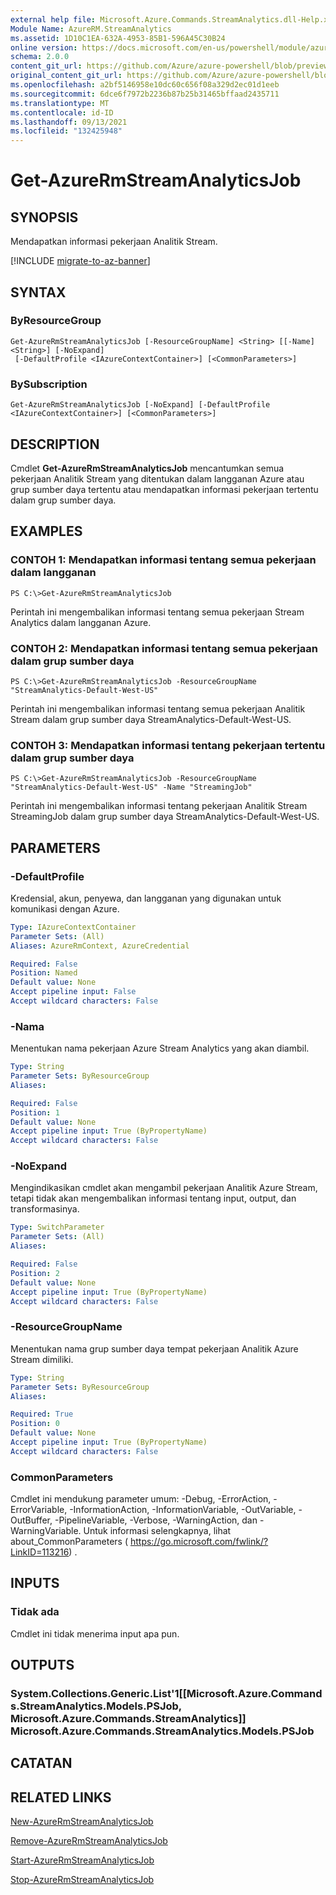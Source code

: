```yaml
---
external help file: Microsoft.Azure.Commands.StreamAnalytics.dll-Help.xml
Module Name: AzureRM.StreamAnalytics
ms.assetid: 1D10C1EA-632A-4953-85B1-596A45C30B24
online version: https://docs.microsoft.com/en-us/powershell/module/azurerm.streamanalytics/get-azurermstreamanalyticsjob
schema: 2.0.0
content_git_url: https://github.com/Azure/azure-powershell/blob/preview/src/ResourceManager/StreamAnalytics/Commands.StreamAnalytics/help/Get-AzureRmStreamAnalyticsJob.md
original_content_git_url: https://github.com/Azure/azure-powershell/blob/preview/src/ResourceManager/StreamAnalytics/Commands.StreamAnalytics/help/Get-AzureRmStreamAnalyticsJob.md
ms.openlocfilehash: a2bf5146958e10dc60c656f08a329d2ec01d1eeb
ms.sourcegitcommit: 6dce6f7972b2236b87b25b31465bffaad2435711
ms.translationtype: MT
ms.contentlocale: id-ID
ms.lasthandoff: 09/13/2021
ms.locfileid: "132425948"
---
```

# Get-AzureRmStreamAnalyticsJob

## SYNOPSIS
Mendapatkan informasi pekerjaan Analitik Stream.

[!INCLUDE [migrate-to-az-banner](../../includes/migrate-to-az-banner.md)]

## SYNTAX

### ByResourceGroup
```
Get-AzureRmStreamAnalyticsJob [-ResourceGroupName] <String> [[-Name] <String>] [-NoExpand]
 [-DefaultProfile <IAzureContextContainer>] [<CommonParameters>]
```

### BySubscription
```
Get-AzureRmStreamAnalyticsJob [-NoExpand] [-DefaultProfile <IAzureContextContainer>] [<CommonParameters>]
```

## DESCRIPTION
Cmdlet **Get-AzureRmStreamAnalyticsJob** mencantumkan semua pekerjaan Analitik Stream yang ditentukan dalam langganan Azure atau grup sumber daya tertentu atau mendapatkan informasi pekerjaan tertentu dalam grup sumber daya.

## EXAMPLES

### CONTOH 1: Mendapatkan informasi tentang semua pekerjaan dalam langganan
```
PS C:\>Get-AzureRmStreamAnalyticsJob
```

Perintah ini mengembalikan informasi tentang semua pekerjaan Stream Analytics dalam langganan Azure.

### CONTOH 2: Mendapatkan informasi tentang semua pekerjaan dalam grup sumber daya
```
PS C:\>Get-AzureRmStreamAnalyticsJob -ResourceGroupName "StreamAnalytics-Default-West-US"
```

Perintah ini mengembalikan informasi tentang semua pekerjaan Analitik Stream dalam grup sumber daya StreamAnalytics-Default-West-US.

### CONTOH 3: Mendapatkan informasi tentang pekerjaan tertentu dalam grup sumber daya
```
PS C:\>Get-AzureRmStreamAnalyticsJob -ResourceGroupName "StreamAnalytics-Default-West-US" -Name "StreamingJob"
```

Perintah ini mengembalikan informasi tentang pekerjaan Analitik Stream StreamingJob dalam grup sumber daya StreamAnalytics-Default-West-US.

## PARAMETERS

### -DefaultProfile
Kredensial, akun, penyewa, dan langganan yang digunakan untuk komunikasi dengan Azure.

```yaml
Type: IAzureContextContainer
Parameter Sets: (All)
Aliases: AzureRmContext, AzureCredential

Required: False
Position: Named
Default value: None
Accept pipeline input: False
Accept wildcard characters: False
```

### -Nama
Menentukan nama pekerjaan Azure Stream Analytics yang akan diambil.

```yaml
Type: String
Parameter Sets: ByResourceGroup
Aliases: 

Required: False
Position: 1
Default value: None
Accept pipeline input: True (ByPropertyName)
Accept wildcard characters: False
```

### -NoExpand
Mengindikasikan cmdlet akan mengambil pekerjaan Analitik Azure Stream, tetapi tidak akan mengembalikan informasi tentang input, output, dan transformasinya.

```yaml
Type: SwitchParameter
Parameter Sets: (All)
Aliases: 

Required: False
Position: 2
Default value: None
Accept pipeline input: True (ByPropertyName)
Accept wildcard characters: False
```

### -ResourceGroupName
Menentukan nama grup sumber daya tempat pekerjaan Analitik Azure Stream dimiliki.

```yaml
Type: String
Parameter Sets: ByResourceGroup
Aliases: 

Required: True
Position: 0
Default value: None
Accept pipeline input: True (ByPropertyName)
Accept wildcard characters: False
```

### CommonParameters
Cmdlet ini mendukung parameter umum: -Debug, -ErrorAction, -ErrorVariable, -InformationAction, -InformationVariable, -OutVariable, -OutBuffer, -PipelineVariable, -Verbose, -WarningAction, dan -WarningVariable. Untuk informasi selengkapnya, lihat about_CommonParameters ( https://go.microsoft.com/fwlink/?LinkID=113216) .

## INPUTS

### Tidak ada
Cmdlet ini tidak menerima input apa pun.

## OUTPUTS

### System.Collections.Generic.List'1[[Microsoft.Azure.Commands.StreamAnalytics.Models.PSJob, Microsoft.Azure.Commands.StreamAnalytics]] Microsoft.Azure.Commands.StreamAnalytics.Models.PSJob

## CATATAN

## RELATED LINKS

[New-AzureRmStreamAnalyticsJob](./New-AzureRmStreamAnalyticsJob.md)

[Remove-AzureRmStreamAnalyticsJob](./Remove-AzureRmStreamAnalyticsJob.md)

[Start-AzureRmStreamAnalyticsJob](./Start-AzureRmStreamAnalyticsJob.md)

[Stop-AzureRmStreamAnalyticsJob](./Stop-AzureRmStreamAnalyticsJob.md)


